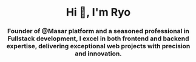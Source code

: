 <h1 align="center">Hi 👋, I'm Ryo</h1>
<h3 align="center">Founder of @Masar platform and a seasoned professional in Fullstack development, I excel in both frontend and backend expertise, delivering exceptional web projects with precision and innovation.</h3>
